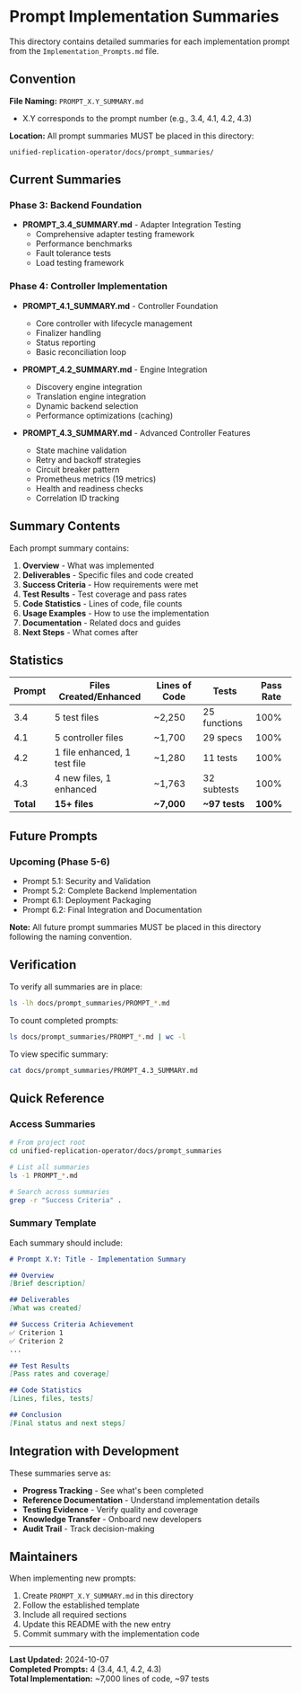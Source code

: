 # Prompt Implementation Summaries

This directory contains detailed summaries for each implementation prompt from the `Implementation_Prompts.md` file.

## Convention

**File Naming:** `PROMPT_X.Y_SUMMARY.md`
- X.Y corresponds to the prompt number (e.g., 3.4, 4.1, 4.2, 4.3)

**Location:** All prompt summaries MUST be placed in this directory:
```
unified-replication-operator/docs/prompt_summaries/
```

## Current Summaries

### Phase 3: Backend Foundation
- **PROMPT_3.4_SUMMARY.md** - Adapter Integration Testing
  - Comprehensive adapter testing framework
  - Performance benchmarks
  - Fault tolerance tests
  - Load testing framework

### Phase 4: Controller Implementation
- **PROMPT_4.1_SUMMARY.md** - Controller Foundation
  - Core controller with lifecycle management
  - Finalizer handling
  - Status reporting
  - Basic reconciliation loop

- **PROMPT_4.2_SUMMARY.md** - Engine Integration
  - Discovery engine integration
  - Translation engine integration
  - Dynamic backend selection
  - Performance optimizations (caching)

- **PROMPT_4.3_SUMMARY.md** - Advanced Controller Features
  - State machine validation
  - Retry and backoff strategies
  - Circuit breaker pattern
  - Prometheus metrics (19 metrics)
  - Health and readiness checks
  - Correlation ID tracking

## Summary Contents

Each prompt summary contains:

1. **Overview** - What was implemented
2. **Deliverables** - Specific files and code created
3. **Success Criteria** - How requirements were met
4. **Test Results** - Test coverage and pass rates
5. **Code Statistics** - Lines of code, file counts
6. **Usage Examples** - How to use the implementation
7. **Documentation** - Related docs and guides
8. **Next Steps** - What comes after

## Statistics

| Prompt | Files Created/Enhanced | Lines of Code | Tests | Pass Rate |
|--------|----------------------|---------------|-------|-----------|
| 3.4 | 5 test files | ~2,250 | 25 functions | 100% |
| 4.1 | 5 controller files | ~1,700 | 29 specs | 100% |
| 4.2 | 1 file enhanced, 1 test file | ~1,280 | 11 tests | 100% |
| 4.3 | 4 new files, 1 enhanced | ~1,763 | 32 subtests | 100% |
| **Total** | **15+ files** | **~7,000** | **~97 tests** | **100%** |

## Future Prompts

### Upcoming (Phase 5-6)
- Prompt 5.1: Security and Validation
- Prompt 5.2: Complete Backend Implementation
- Prompt 6.1: Deployment Packaging
- Prompt 6.2: Final Integration and Documentation

**Note:** All future prompt summaries MUST be placed in this directory following the naming convention.

## Verification

To verify all summaries are in place:
```bash
ls -lh docs/prompt_summaries/PROMPT_*.md
```

To count completed prompts:
```bash
ls docs/prompt_summaries/PROMPT_*.md | wc -l
```

To view specific summary:
```bash
cat docs/prompt_summaries/PROMPT_4.3_SUMMARY.md
```

## Quick Reference

### Access Summaries
```bash
# From project root
cd unified-replication-operator/docs/prompt_summaries

# List all summaries
ls -1 PROMPT_*.md

# Search across summaries
grep -r "Success Criteria" .
```

### Summary Template

Each summary should include:
```markdown
# Prompt X.Y: Title - Implementation Summary

## Overview
[Brief description]

## Deliverables
[What was created]

## Success Criteria Achievement
✅ Criterion 1
✅ Criterion 2
...

## Test Results
[Pass rates and coverage]

## Code Statistics
[Lines, files, tests]

## Conclusion
[Final status and next steps]
```

## Integration with Development

These summaries serve as:
- **Progress Tracking** - See what's been completed
- **Reference Documentation** - Understand implementation details
- **Testing Evidence** - Verify quality and coverage
- **Knowledge Transfer** - Onboard new developers
- **Audit Trail** - Track decision-making

## Maintainers

When implementing new prompts:
1. Create `PROMPT_X.Y_SUMMARY.md` in this directory
2. Follow the established template
3. Include all required sections
4. Update this README with the new entry
5. Commit summary with the implementation code

---

**Last Updated:** 2024-10-07  
**Completed Prompts:** 4 (3.4, 4.1, 4.2, 4.3)  
**Total Implementation:** ~7,000 lines of code, ~97 tests

